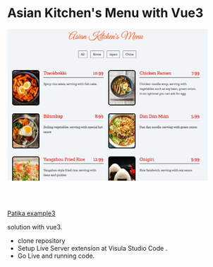 <h1> Asian Kitchen's Menu with Vue3</h1>

<img src="ss.png" width="90%" >

<br><br>

[Patika example3](https://app.patika.dev/moduller/javascript/odev3)

solution with vue3.

- clone repository
- Setup Live Server extension at Visula Studio Code .
- Go Live and running code.

